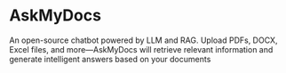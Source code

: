 # AskMyDocs
An open-source chatbot powered by LLM and RAG. Upload PDFs, DOCX, Excel files, and more—AskMyDocs will retrieve relevant information and generate intelligent answers based on your documents
